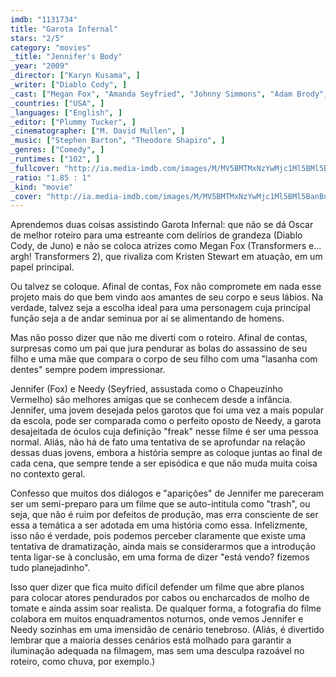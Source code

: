 ```yaml
---
imdb: "1131734"
title: "Garota Infernal"
stars: "2/5"
category: "movies"
_title: "Jennifer's Body"
_year: "2009"
_director: ["Karyn Kusama", ]
_writer: ["Diablo Cody", ]
_cast: ["Megan Fox", "Amanda Seyfried", "Johnny Simmons", "Adam Brody", "Sal Cortez", "Ryan Levine", "Juan Riedinger", "Colin Askey", "Chris Pratt", ]
_countries: ["USA", ]
_languages: ["English", ]
_editor: ["Plummy Tucker", ]
_cinematographer: ["M. David Mullen", ]
_music: ["Stephen Barton", "Theodore Shapiro", ]
_genres: ["Comedy", ]
_runtimes: ["102", ]
_fullcover: "http://ia.media-imdb.com/images/M/MV5BMTMxNzYwMjc1Ml5BMl5BanBnXkFtZTcwNDI3MDE3Mg@@.jpg"
_ratio: "1.85 : 1"
_kind: "movie"
_cover: "http://ia.media-imdb.com/images/M/MV5BMTMxNzYwMjc1Ml5BMl5BanBnXkFtZTcwNDI3MDE3Mg@@._V1._SX95_SY140_.jpg"
---
```

Aprendemos duas coisas assistindo Garota Infernal: que não se dá Oscar de melhor roteiro para uma estreante com delírios de grandeza (Diablo Cody, de Juno) e não se coloca atrizes como Megan Fox (Transformers e... argh! Transformers 2), que rivaliza com Kristen Stewart em atuação, em um papel principal.

Ou talvez se coloque. Afinal de contas, Fox não compromete em nada esse projeto mais do que bem vindo aos amantes de seu corpo e seus lábios. Na verdade, talvez seja a escolha ideal para uma personagem cuja principal função seja a de andar seminua por aí se alimentando de homens.

Mas não posso dizer que não me diverti com o roteiro. Afinal de contas, surpresas como um pai que jura pendurar as bolas do assassino de seu filho e uma mãe que compara o corpo de seu filho com uma "lasanha com dentes" sempre podem impressionar.

Jennifer (Fox) e Needy (Seyfried, assustada como o Chapeuzinho Vermelho) são melhores amigas que se conhecem desde a infância. Jennifer, uma jovem desejada pelos garotos que foi uma vez a mais popular da escola, pode ser comparada como o perfeito oposto de Needy, a garota desajeitada de óculos cuja definição "freak" nesse filme é ser uma pessoa normal. Aliás, não há de fato uma tentativa de se aprofundar na relação dessas duas jovens, embora a história sempre as coloque juntas ao final de cada cena, que sempre tende a ser episódica e que não muda muita coisa no contexto geral.

Confesso que muitos dos diálogos e "aparições" de Jennifer me pareceram ser um semi-preparo para um filme que se auto-intitula como "trash", ou seja, que não é ruim por defeitos de produção, mas erra consciente de ser essa a temática a ser adotada em uma história como essa. Infelizmente, isso não é verdade, pois podemos perceber claramente que existe uma tentativa de dramatização, ainda mais se considerarmos que a introdução tenta ligar-se à conclusão, em uma forma de dizer "está vendo? fizemos tudo planejadinho".

Isso quer dizer que fica muito difícil defender um filme que abre planos para colocar atores pendurados por cabos ou encharcados de molho de tomate e ainda assim soar realista. De qualquer forma, a fotografia do filme colabora em muitos enquadramentos noturnos, onde vemos Jennifer e Needy sozinhas em uma imensidão de cenário tenebroso. (Aliás, é divertido lembrar que a maioria desses cenários está molhado para garantir a iluminação adequada na filmagem, mas sem uma desculpa razoável no roteiro, como chuva, por exemplo.)
